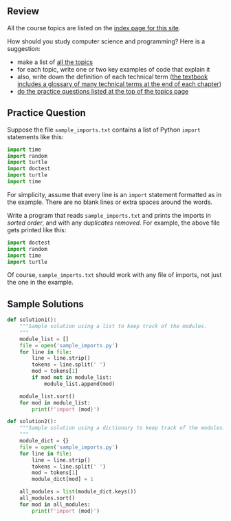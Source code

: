 ## Review

All the course topics are listed on the [index page for this
site](https://tjd1234.github.io/cmpt120fall2022/).

How should you study computer science and programming? Here is a suggestion:

- make a list of [all the topics](https://tjd1234.github.io/cmpt120fall2022/)
- for each topic, write one or two key examples of code that explain it
- also, write down the definition of each technical term ([the textbook includes a glossary of many technical terms at the end of each chapter](https://runestone.academy/ns/books/published/120fall2022surrey/index.html))
- [do the practice questions listed at the top of the topics page](https://tjd1234.github.io/cmpt120fall2022/)


## Practice Question

Suppose the file `sample_imports.txt` contains a list of Python `import`
statements like this:

```python
import time
import random
import turtle
import doctest
import turtle
import time
```

For simplicity, assume that every line is an `import` statement formatted as in
the example. There are no blank lines or extra spaces around the words.

Write a program that reads `sample_imports.txt` and prints the imports in
*sorted order*, and with any *duplicates removed*. For example, the above file
gets printed like this:

```python
import doctest
import random
import time
import turtle
```

Of course, `sample_imports.txt` should work with any file of imports, not just
the one in the example.

## Sample Solutions

```python
def solution1():
    """Sample solution using a list to keep track of the modules.
    """
    module_list = []
    file = open('sample_imports.py')
    for line in file:
        line = line.strip()
        tokens = line.split(' ')
        mod = tokens[1]
        if mod not in module_list:
            module_list.append(mod)

    module_list.sort()
    for mod in module_list:
        print(f'import {mod}')

def solution2():
    """Sample solution using a dictionary to keep track of the modules.
    """
    module_dict = {}
    file = open('sample_imports.py')
    for line in file:
        line = line.strip()
        tokens = line.split(' ')
        mod = tokens[1]
        module_dict[mod] = 1

    all_modules = list(module_dict.keys())
    all_modules.sort()
    for mod in all_modules:
        print(f'import {mod}')
```

